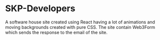 # SKP-Developers
A software house site created using React having a lot of animations and moving backgrounds created with pure CSS. The site contain Web3Form which sends the response to the email of the site. 
